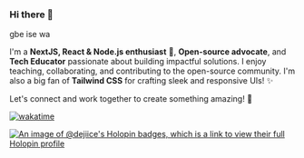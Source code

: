 ### Hi there 👋

gbe ise wa

I'm a **NextJS, React & Node.js enthusiast** 🚀, **Open-source advocate**, and **Tech Educator** passionate about building impactful solutions. I enjoy teaching, collaborating, and contributing to the open-source community. I'm also a big fan of **Tailwind CSS** for crafting sleek and responsive UIs! ✨

Let's connect and work together to create something amazing! 🌟

[![wakatime](https://wakatime.com/badge/user/3589adb5-11d7-4b54-8163-e15a7b21a91c.svg?style=for-the-badge)](https://wakatime.com/@3589adb5-11d7-4b54-8163-e15a7b21a91c)

[![An image of @dejiice's Holopin badges, which is a link to view their full Holopin profile](https://holopin.me/dejiice)](https://holopin.io/@dejiice)
<!--
**deji-ice/deji-ice** is a ✨ _special_ ✨ repository because its `README.md` (this file) appears on your GitHub profile.

Here are some ideas to get you started:

- 🔭 I’m currently working on a Spotify Menu web app
- 🌱 I’m currently learning ...
- 👯 I’m looking to collaborate on ...
- 🤔 I’m looking for help with ...
- 💬 Ask me about ...
- 📫 How to reach me: ...
- 😄 Pronouns: ...
- ⚡ Fun fact: i love swimming ...
-->
